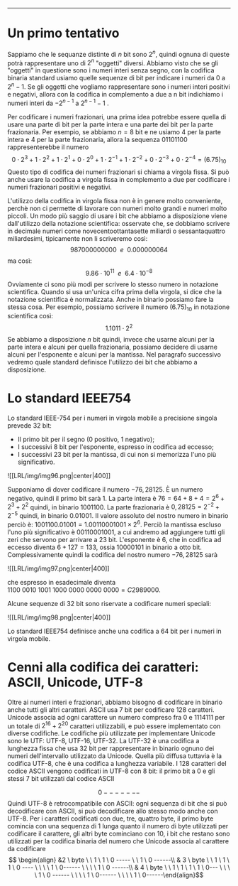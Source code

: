----
# Un primo tentativo
Sappiamo che le sequanze distinte di $n$ bit sono $2^n$, quindi ognuna di queste potrà rappresentare uno di $2^n$ "oggetti" diversi.  Abbiamo visto che se gli "oggetti" in questione sono i numeri interi senza segno, con la codifica binaria standard usiamo quelle sequenze di bit per indicare i numeri da 0 a $2^{n}-1$. Se gli oggetti che vogliamo rappresentare sono i numeri interi positivi e negativi, allora con la codifica in complemento a due a n bit indichiamo i numeri interi da $-2^{n-1}$ a $2^{n-1}-1$ .

Per codificare i numeri frazionari, una prima idea potrebbe essere quella di usare una parte di bit per la parte intera e una parte dei bit per la parte frazionaria. Per esempio, se abbiamo $n=8$ bit e ne usiamo 4 per la parte intera e 4 per la parte frazionaria, allora la sequenza $01101100$ rappresenterebbe il numero
$$0\cdot2^{3}+ 1 \cdot 2^{2}+ 1 \cdot 2^{1}+ 0 \cdot 2^{0}+ 1 \cdot 2^{-1} + 1 \cdot 2^{-2}+ 0 \cdot 2^{-3}+ 0 \cdot 2^{-4}= (6.75)_{10}$$
Questo tipo di codifica dei numeri frazionari si chiama a virgola fissa.
Si può anche usare la codifica a virgola fissa in complemento a due per codificare i numeri frazionari positivi e negativi.

L'utilizzo della codifica in virgola fissa non è in genere molto conveniente, perchè non ci permette di lavorare con numeri molto grandi e numeri molto piccoli.
Un modo più saggio di usare i bit che abbiamo a disposizione viene dall'utilizzo della notazione scientifica: osservate che, se dobbiamo scrivere in decimale numeri come novecentoottantasette miliardi o sessantaquattro miliardesimi, tipicamente non li scriveremo così: $$987000000000 \ \ e \ \ 0.000000064$$
ma così:$$9.86 \cdot 10^{11} \ \ e \ \ 6.4 \cdot 10^{-8}$$ Ovviamente ci sono più modi per scrivere lo stesso numero in notazione scientifica. Quando si usa un'unica cifra prima della virgola, si dice che la notazione scientifica è normalizzata. 
Anche in binario possiamo fare la stessa cosa. Per esempio, possiamo scrivere il numero $(6.75)_{10}$ in notazione scientifica così: $$1.1011 \cdot 2^2$$ Se abbiamo a disposizione $n$ bit quindi, invece che usarne alcuni per la parte intera e alcuni per quella frazionaria, possiamo decidere di usarne alcuni per l'esponente e alcuni per la mantissa.
Nel paragrafo successivo vedremo quale standard definisce l'utilizzo dei bit che abbiamo a disposizione.

# Lo standard IEEE754
Lo standard IEEE-754 per i numeri in virgola mobile a precisione singola prevede 32 bit:
- Il primo bit per il segno (0 positivo, 1 negativo);
- I successivi 8 bit per l'esponente, espresso in codifica ad eccesso;
- I successivi 23 bit per la mantissa, di cui non si memorizza l'uno più significativo.

![[LRL/img/img96.png|center|400]]

Supponiamo di dover codificare il numero $-76,28125$. È un numero negativo, quindi il primo bit sarà $1$. La parte intera è $76 = 64+8+4= 2^{6}+2^{3}+2^2$ quindi, in binario $1001100$. La parte frazionaria è $0,28125 = 2^{-2}+2^{-5}$ quindi, in binario $0.01001$. Il valore assoluto del nostro numero in binario perciò è: $1001100.01001 = 1.00110001001 \times 2^6$. Perciò la mantissa escluso l'uno più significativo è $00110001001$, a cui andremo ad aggiungere tutti gli zeri che servono per arrivare a 23 bit. L'esponente è 6, che in codifica ad eccesso diventa $6+127 = 133$, ossia $10000101$ in binario a otto bit.
Complessivamente quindi la codifica del nostro numero $-76,28125$ sarà

![[LRL/img/img97.png|center|400]]

che espresso in esadecimale diventa $1100 \ 0010 \ 1001 \ 1000 \ 0000 \ 0000 \ 0000 = C2989000$. 

Alcune sequenze di 32 bit sono riservate a codificare numeri speciali:

![[LRL/img/img98.png|center|400]]

Lo standard IEEE754 definisce anche una codifica a 64 bit per i numeri in virgola mobile.

# Cenni alla codifica dei caratteri: ASCII, Unicode, UTF-8
Oltre ai numeri interi e frazionari, abbiamo bisogno di codificare in binario anche tutti gli altri caratteri. ASCII usa 7 bit per codificare 128 caratteri. 
Unicode associa ad ogni carattere un numero compreso fra $0$ e $1114111$ per un totale di $2^{16}+2^{20}$ caratteri utilizzabili, e può essere implementato con diverse codifiche.
Le codifiche più utilizzate per implementare Unicode sono le UTF: UTF-8, UTF-16, UTF-32. La UTF-32 è una codifica a lunghezza fissa che usa 32 bit per rappresentare in binario ognuno dei numeri dell'intervallo utilizzato da Unicode. 
Quella più diffusa tuttavia è la codifica UTF-8, che è una codifica  a lunghezza variabile. I 128 caratteri del codice ASCII vengono codificati in UTF-8 con 8 bit: il primo bit a 0 e gli stessi 7 bit utilizzati dal codice ASCII 

$$0-------$$ 
Quindi UTF-8 è retrocompatibile con ASCII: ogni sequenza di bit che si può decodificare con ASCII, si può decodificare allo stesso modo anche con UTF-8. Per i caratteri codificati con due, tre, quattro byte, il primo byte comincia  con una sequenza di $1$ lunga quanto il numero di byte utilizzati per codificare il carattere, gli altri byte cominciano con $10$, i bit che restano sono utilizzati per la codifica binaria del numero che Unicode associa al carattere da codificare 
$$ \begin{align} &2 \ byte \ \ 1 \ 1 \ 0 ----- \ \ 1 \ 0 ------\\ 
& 3 \ byte \ \ 1 \ 1 \ 1 \ 0 ---- \ \ \ \  1 \ 0------  \ \ \ \ 1 \ 0 ------\\ 
& 4 \ byte \ \ 1 \ 1 \ 1 \ 1 \ 0--- \ \ \ \ 1 \ 0 ------ \ \ \ \ 1 \ 0------ \ \ \ \ 1 \ 0------\end{align}$$
